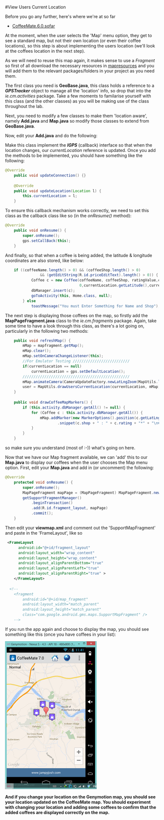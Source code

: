 #View Users Current Location

Before you go any further, here's where we're at so far

- [CoffeeMate.6.0.sofar](../archives/CoffeeMate.7.0.sofar.zip)


At the moment, when the user selects the 'Map' menu option, they get to see a standard map, but not their own location (or even their coffee locations), so this step is about implementing the users location (we'll look at the coffees location in the next step).

As we will need to reuse this map again, it makes sense to use a <i>Fragment</i> so first of all download the necessary resources in [mapresources](../archives/mapresources.zip) and you will add them to the relevant packages/folders in your project as you need them.

The first class you need is <b>GeoBase.java</b>, this class holds a reference to a <i><b>GPSTracker</b></i> object to manage all the 'location' info, so drop that into the <i>ie.cm.activities</i> package. Take a few moments to familarise yourself with this class (and the other classes) as you will be making use of the class throughout the lab.

Next, you need to modify a few classes to make them 'location aware', namely <b>Add.java</b> and <b>Map.java</b> so modify those classes to extend from <b>GeoBase.java</b>.

Now, edit your <b>Add.java</b> and do the following:

Make this class implement the <i><b>IGPS</b></i> (callback) interface so that when the location changes, our <i>currentLocation</i> reference is updated. Once you add the methods to be implemented, you should have something like the following:

~~~java
@Override
	public void updateConnection() {}

	@Override
	public void updateLocation(Location l) {
		this.currentLocation = l;
	}
~~~ 

To ensure this callback mechanism works correctly, we need to set this class as the callback class like so (in the <i>onResume()</i> method):

~~~java
@Override
	public void onResume() {
		super.onResume();		
		gps.setCallBack(this);			
	}
~~~

And finally, so that when a coffee is being added, the latitude & longitude coordinates are also stored, like below:

~~~java
	if ((coffeeName.length() > 0) && (coffeeShop.length() > 0)
				&& (getEditString(R.id.priceEditText).length() > 0)) {
			Coffee c = new Coffee(coffeeName, coffeeShop, ratingValue,coffeePrice, 
					              0,currentLocation.getLatitude(),currentLocation.getLongitude());
			dbManager.insert(c);
			goToActivity(this, Home.class, null);
		} else
			toastMessage("You must Enter Something for Name and Shop");
~~~

The next step is displaying those coffees on the map, so firstly add the <b>MapPageFragment.java</b> class to the <i>ie.cm.fragments</i> package. Again, take some time to have a look through this class, as there's a lot going on, particularly in the following two methods:

~~~java
	public void refreshMap() {
		mMap = mapfragment.getMap();
		mMap.clear();
		mMap.setOnCameraChangeListener(this);
		//For Emulator Testing //////////////////////////
		if(currentLocation == null)
			currentLocation = gps.setDefaultLocation();
		/////////////////////////////////////////////////
		mMap.animateCamera(CameraUpdateFactory.newLatLngZoom(MapUtils.locationToLatLng(currentLocation), mapZoomLevel));
		user = MapUtils.drawUsersCurrentLocation(currentLocation, mMap);
	}
 
	public void drawCoffeeMapMarkers() {
		if (this.activity.dbManager.getAll() != null) {
			for (Coffee c : this.activity.dbManager.getAll()) {
				mMap.addMarker(new MarkerOptions().position(c.getLatLngPoint()).title(c.name)
						.snippet(c.shop + " : " + c.rating + "*" + "\n€" + c.price).icon(BitmapDescriptorFactory.fromResource(R.drawable.coffee)));
			}
		}
	}
~~~

so make sure you understand (most of :-)) what's going on here.

Now that we have our Map fragment available, we can 'add' this to our <b>Map.java</b> to display our coffees when the user chooses the Map menu option. First, edit your <b>Map.java</b> and add in (or uncomment) the following:

~~~java
@Override
	protected void onResume() {
		super.onResume();
		MapPageFragment mapPage = (MapPageFragment) MapPageFragment.newInstance();
		getSupportFragmentManager()
			.beginTransaction()
			.add(R.id.fragment_layout, mapPage)
			.commit();
	}
~~~

Then edit your <b>viewmap.xml</b> and comment out the 'SupportMapFragment' and paste in the 'FrameLayout', like so

~~~xml
 <FrameLayout
      android:id="@+id/fragment_layout"
      android:layout_width="wrap_content"
      android:layout_height="wrap_content"
      android:layout_alignParentBottom="true"
      android:layout_alignParentLeft="true"
      android:layout_alignParentRight="true" >
    </FrameLayout>
    
  <!-- 
    <fragment
        android:id="@+id/map_fragment"
        android:layout_width="match_parent"
        android:layout_height="match_parent"
        class="com.google.android.gms.maps.SupportMapFragment" />
	-->
~~~

If you run the app again and choose to display the map, you should see something like this (once you have coffees in your list):

![](../img/lab704.png)

<b>And if you change your location on the Genymotion map, you should see your location updated on the CoffeeMate map. You should experiment with changing your location and adding some coffees to confirm that the added coffees are displayed correctly on the map.</b>